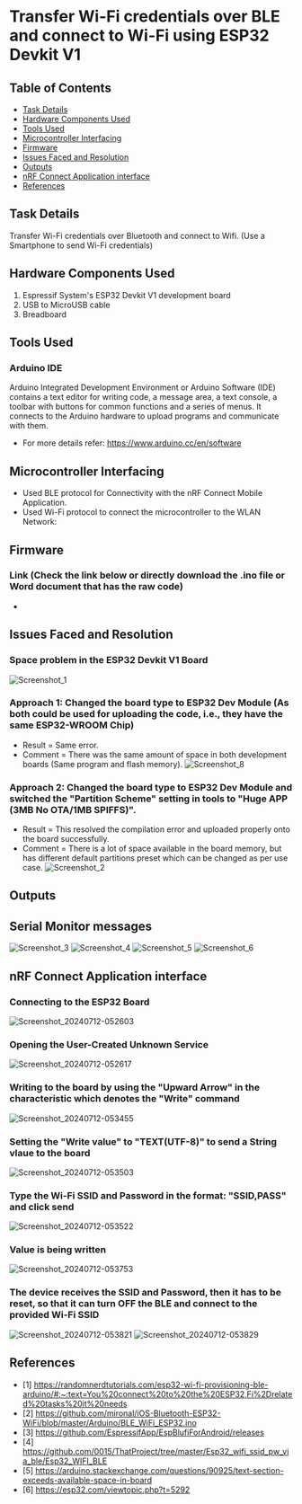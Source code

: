 Transfer Wi-Fi credentials over BLE and connect to Wi-Fi using ESP32 Devkit V1 <a name="TOP"></a>
===================

## Table of Contents
* [Task Details](#Task-Details)
* [Hardware Components Used](#Hardware-Components-Used)
* [Tools Used](#Tools-Used)
* [Microcontroller Interfacing](#Microcontroller-Interfacing)
* [Firmware](#Firmware)
* [Issues Faced and Resolution](#Issues-Faced-and-Resolution)
* [Outputs](#Outputs)
* [nRF Connect Application interface](#nRF-Connect-Application-interface)
* [References](#References)

## Task Details
Transfer Wi-Fi credentials over Bluetooth and connect to Wifi. (Use a Smartphone to send Wi-Fi credentials)

## Hardware Components Used
1. Espressif System's ESP32 Devkit V1 development board
2. USB to MicroUSB cable
3. Breadboard

## Tools Used
### Arduino IDE 
Arduino Integrated Development Environment or Arduino Software (IDE) contains a text editor for writing code, a message area, a text console, a toolbar with buttons for common functions and a series of menus. It connects to the Arduino hardware to upload programs and communicate with them. 
* For more details refer: <https://www.arduino.cc/en/software>

## Microcontroller Interfacing
* Used BLE protocol for Connectivity with the nRF Connect Mobile Application.
* Used Wi-Fi protocol to connect the microcontroller to the WLAN Network:

## Firmware
### Link (Check the link below or directly download the .ino file or Word document that has the raw code)
- 

## Issues Faced and Resolution
### Space problem in the ESP32 Devkit V1 Board
![Screenshot_1](https://github.com/user-attachments/assets/bcd0a14f-14e9-4dd7-8fc5-0aafd63c3f00)

### Approach 1: Changed the board type to ESP32 Dev Module (As both could be used for uploading the code, i.e., they have the same ESP32-WROOM Chip)
* Result = Same error.
* Comment = There was the same amount of space in both development boards (Same program and flash memory).
![Screenshot_8](https://github.com/user-attachments/assets/5fb3c90a-8aa4-493c-becc-6f24580831dc)

### Approach 2: Changed the board type to ESP32 Dev Module and switched the "Partition Scheme" setting in tools to "Huge APP (3MB No OTA/1MB SPIFFS)".
* Result = This resolved the compilation error and uploaded properly onto the board successfully.
* Comment = There is a lot of space available in the board memory, but has different default partitions preset which can be changed as per use case.
![Screenshot_2](https://github.com/user-attachments/assets/99f7807d-d574-436b-8ba3-5fe99e3fbbba)

## Outputs
## Serial Monitor messages
![Screenshot_3](https://github.com/user-attachments/assets/9704d1b7-4945-41f2-ad96-a5dc8219da4d)
![Screenshot_4](https://github.com/user-attachments/assets/514afd4b-771e-4b37-a7a3-6aecb7170fb2)
![Screenshot_5](https://github.com/user-attachments/assets/55742ceb-1ef5-4c25-9ab6-dc1ffa9568d8)
![Screenshot_6](https://github.com/user-attachments/assets/27c45227-bb99-4631-bc91-ba13568e4d3f)

## nRF Connect Application interface
### Connecting to the ESP32 Board
![Screenshot_20240712-052603](https://github.com/user-attachments/assets/045dafbd-c4cf-4255-81c5-8026471fc126)

### Opening the User-Created Unknown Service
![Screenshot_20240712-052617](https://github.com/user-attachments/assets/33c132cd-11ad-414c-9892-418ca17a4e06)

### Writing to the board by using the "Upward Arrow" in the characteristic which denotes the "Write" command
![Screenshot_20240712-053455](https://github.com/user-attachments/assets/edffbb2c-25f0-4df2-9983-9532aa94e8f4)

### Setting the "Write value" to "TEXT(UTF-8)" to send a String vlaue to the board
![Screenshot_20240712-053503](https://github.com/user-attachments/assets/835e1f2f-3c01-407b-9990-abbf0a7d298e)

### Type the Wi-Fi SSID and Password in the format: "SSID,PASS" and click send
![Screenshot_20240712-053522](https://github.com/user-attachments/assets/0d3794d4-bfdd-46ac-a40d-6ccc9cf352cd)

### Value is being written
![Screenshot_20240712-053753](https://github.com/user-attachments/assets/c0c3e110-1d31-489f-a49a-dce1825b3957)

### The device receives the SSID and Password, then it has to be reset, so that it can turn OFF the BLE and connect to the provided Wi-Fi SSID
![Screenshot_20240712-053821](https://github.com/user-attachments/assets/7bf729da-eead-4465-93ca-91a656a5dd51)
![Screenshot_20240712-053829](https://github.com/user-attachments/assets/8502e512-faf8-423d-a604-d31fb99ad1d4)

## References
 - [1] https://randomnerdtutorials.com/esp32-wi-fi-provisioning-ble-arduino/#:~:text=You%20connect%20to%20the%20ESP32,Fi%2Drelated%20tasks%20it%20needs
 - [2] https://github.com/mironal/iOS-Bluetooth-ESP32-WiFi/blob/master/Arduino/BLE_WiFi_ESP32.ino
 - [3] https://github.com/EspressifApp/EspBlufiForAndroid/releases
 - [4] https://github.com/0015/ThatProject/tree/master/Esp32_wifi_ssid_pw_via_ble/Esp32_WIFI_BLE
 - [5] https://arduino.stackexchange.com/questions/90925/text-section-exceeds-available-space-in-board
 - [6] https://esp32.com/viewtopic.php?t=5292
